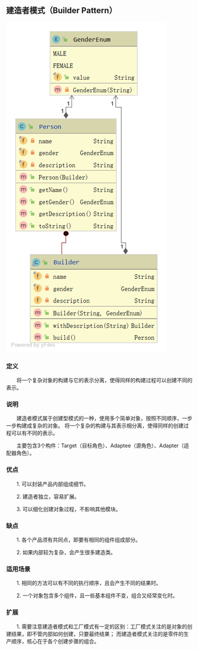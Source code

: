 ## 建造者模式（Builder Pattern）

![建造者模式](https://github.com/GRain-long/ddstudy/blob/dev/ddstudy-designpattern/src/main/resources/image/builder.png)

### 定义
&emsp;&emsp;将一个复杂对象的构建与它的表示分离，使得同样的构建过程可以创建不同的表示。  
  
### 说明

&emsp;&emsp;建造者模式属于创建型模式的一种，使用多个简单对象，按照不同顺序，一步一步构建成复杂的对象。
将一个复杂的构建与其表示相分离，使得同样的创建过程可以有不同的表示。

&emsp;&emsp;主要包含3个构件：Target（目标角色）、Adaptee（源角色）、Adapter（适配器角色）。

### 优点
&emsp;&emsp;1. 可以封装产品内部组成细节。

&emsp;&emsp;2. 建造者独立，容易扩展。

&emsp;&emsp;3. 可以细化创建对象过程，不影响其他模块。

### 缺点
&emsp;&emsp;1. 各个产品须有共同点，即要有相同的组件组成部分。

&emsp;&emsp;2. 如果内部较为复杂，会产生很多建造类。

### 适用场景
&emsp;&emsp;1. 相同的方法可以有不同的执行顺序，且会产生不同的结果时。

&emsp;&emsp;2. 一个对象包含多个组件，且一些基本组件不变，组合又经常变化时。

### 扩展
&emsp;&emsp;1. 需要注意建造者模式和工厂模式有一定的区别：工厂模式关注的是对象的创建结果，即不管内部如何创建，只要最终结果；
而建造者模式关注的是零件的生产顺序，核心在于各个创建步骤的组合。





